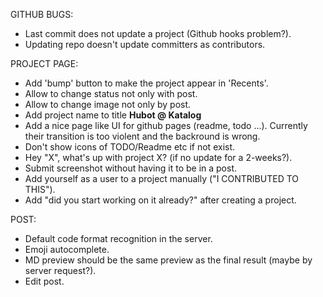 GITHUB BUGS:
 * Last commit does not update a project (Github hooks problem?).
 * Updating repo doesn't update committers as contributors.

PROJECT PAGE:
 * Add 'bump' button to make the project appear in 'Recents'.
 * Allow to change status not only with post. 
 * Allow to change image not only by post.
 * Add project name to title **Hubot @ Katalog**
 * Add a nice page like UI for github pages (readme, todo ...). Currently their transition is too violent and the backround is wrong.
 * Don't show icons of TODO/Readme etc if not exist.
 * Hey "X", what's up with project X? (if no update for a 2-weeks?).
 * Submit screenshot without having it to be in a post.
 * Add yourself as a user to a project manually ("I CONTRIBUTED TO THIS").
 * Add "did you start working on it already?" after creating a project.

POST:
   * Default code format recognition in the server.
   * Emoji autocomplete.
   * MD preview should be the same preview as the final result (maybe by server request?).
   * Edit post.
